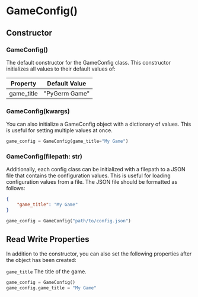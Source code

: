 # GameConfig()

## Constructor

### GameConfig()
The default constructor for the GameConfig class. This constructor initializes all values to their default values of:

| Property | Default Value |
|----------|---------------|
| game_title | "PyGerm Game" |

### GameConfig(kwargs)
You can also initialize a GameConfig object with a dictionary of values. This is useful for setting multiple values at once.

```python
game_config = GameConfig(game_title="My Game")
```

### GameConfig(filepath: str)
Additionally, each config class can be initialized with a filepath to a JSON file that contains the configuration values. This is useful for loading configuration values from a file. The JSON file should be formatted as follows:

```json
{
    "game_title": "My Game"
}
```

```python
game_config = GameConfig("path/to/config.json")
```

## Read Write Properties
In addition to the constructor, you can also set the following properties after the object has been created:

`game_title` The title of the game.

```python
game_config = GameConfig()
game_config.game_title = "My Game"
```
